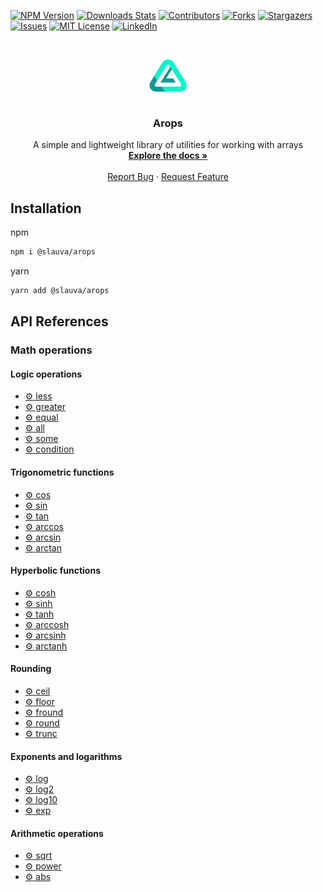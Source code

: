 [![NPM Version][npm-image]][npm-url]
[![Downloads Stats][npm-downloads]][npm-url]
[![Contributors][contributors-shield]][contributors-url]
[![Forks][forks-shield]][forks-url]
[![Stargazers][stars-shield]][stars-url]
[![Issues][issues-shield]][issues-url]
[![MIT License][license-shield]][license-url]
[![LinkedIn][linkedin-shield]][linkedin-url]

<!-- PROJECT LOGO -->
<br />
<div align="center">
  <a href="https://github.com/Slauva/arops">
    <img src="./logo.svg" alt="Logo" width="80" height="80">
  </a>

  <h3 align="center">Arops</h3>

  <p align="center">
    A simple and lightweight library of utilities for working with arrays
    <br />
    <a href="https://github.com/Slauva/arops"><strong>Explore the docs »</strong></a>
    <br />
    <br />
    <a href="https://github.com/Slauva/arops/issues">Report Bug</a>
    ·
    <a href="https://github.com/Slauva/arops/issues">Request Feature</a>
  </p>
</div>

<!-- INSTALLATION -->

## Installation

npm

```bash
npm i @slauva/arops
```

yarn

```bash
yarn add @slauva/arops
```

<!-- Documentations -->

## API References

### Math operations

#### Logic operations

- [:gear: less](docs/logic.md#gear-less)
- [:gear: greater](docs/logic.md#gear-greater)
- [:gear: equal](docs/logic.md#gear-equal)
- [:gear: all](docs/logic.md#gear-all)
- [:gear: some](docs/logic.md#gear-some)
- [:gear: condition](docs/logic.md#gear-condition)

#### Trigonometric functions

- [:gear: cos](docs/maths.md#gear-cos)
- [:gear: sin](docs/maths.md#gear-sin)
- [:gear: tan](docs/maths.md#gear-tan)
- [:gear: arccos](docs/maths.md#gear-arccos)
- [:gear: arcsin](docs/maths.md#gear-arcsin)
- [:gear: arctan](docs/maths.md#gear-arctan)

#### Hyperbolic functions

- [:gear: cosh](#gear-cosh)
- [:gear: sinh](docs/maths.md#gear-sinh)
- [:gear: tanh](docs/maths.md#gear-tanh)
- [:gear: arccosh](docs/maths.md#gear-arccosh)
- [:gear: arcsinh](docs/maths.md#gear-arcsinh)
- [:gear: arctanh](docs/maths.md#gear-arctanh)

#### Rounding

- [:gear: ceil](docs/maths.md#gear-ceil)
- [:gear: floor](docs/maths.md#gear-floor)
- [:gear: fround](docs/maths.md#gear-fround)
- [:gear: round](docs/maths.md#gear-round)
- [:gear: trunc](docs/maths.md#gear-trunc)

#### Exponents and logarithms

- [:gear: log](docs/maths.md#gear-log)
- [:gear: log2](docs/maths.md#gear-log2)
- [:gear: log10](docs/maths.md#gear-log10)
- [:gear: exp](docs/maths.md#gear-exp)

#### Arithmetic operations

- [:gear: sqrt](docs/maths.md#gear-sqrt)
- [:gear: power](docs/maths.md#gear-power)
- [:gear: abs](docs/maths.md#gear-abs)

<!-- MARKDOWN LINKS & IMAGES -->
<!-- https://www.markdownguide.org/basic-syntax/#reference-style-links -->

[npm-image]: https://img.shields.io/npm/v/@slauva/arops.svg?style=for-the-badge
[npm-downloads]: https://img.shields.io/npm/dm/@slauva/arops.svg?style=for-the-badge
[npm-url]: https://www.npmjs.com/package/@slauva/arops
[contributors-shield]: https://img.shields.io/github/contributors/Slauva/arops.svg?style=for-the-badge
[contributors-url]: https://github.com/Slauva/arops/graphs/contributors
[forks-shield]: https://img.shields.io/github/forks/Slauva/arops.svg?style=for-the-badge
[forks-url]: https://github.com/Slauva/arops/forks
[stars-shield]: https://img.shields.io/github/stars/Slauva/arops.svg?style=for-the-badge
[stars-url]: https://github.com/Slauva/arops/stargazers
[issues-shield]: https://img.shields.io/github/issues/Slauva/arops.svg?style=for-the-badge
[issues-url]: https://github.com/Slauva/arops/issues
[license-shield]: https://img.shields.io/github/license/Slauva/arops.svg?style=for-the-badge
[license-url]: https://github.com/Slauva/arops/blob/main/LICENSE
[linkedin-shield]: https://img.shields.io/badge/-LinkedIn-black.svg?style=for-the-badge&logo=linkedin&colorB=555
[linkedin-url]: http://www.linkedin.com/in/viacheslav-koshman-182056247
